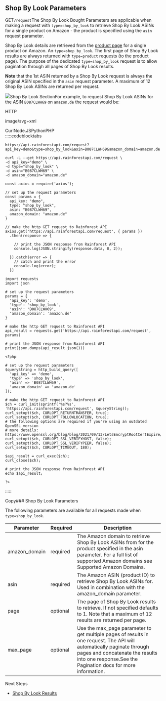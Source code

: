 Shop By Look Parameters
-----------------------

GET`/request`The Shop By Look Bought Parameters are applicable when making a request with `type=shop_by_look` to retrieve Shop By Look ASINs for a single product on Amazon - the product is specified using the `asin` request parameter.

Shop By Look details are retrieved from the [product page](https://www.amazon.de/dp/B087CLWH69) for a single product on Amazon. An `type=shop_by_look`. The first page of Shop By Look results are always returned with `type=product` requests (to the product page). The purpose of the dedicated `type=shop_by_look` request is to allow pagination through all pages of Shop By Look results.

**Note** that the 1st ASIN returned by a Shop By Look request is always the original ASIN specified in the `asin` request parameter. A maximum of 12 Shop By Look ASINs are returned per request.

![](https://apiimages.imgix.net/rainforestapi/images/png/docs/shop_by_look.png?auto=format&ixlib=react-9.5.1-beta.1&w=600)Shop By Look SectionFor example, to request Shop By Look ASINs for the ASIN `B087CLWH69` on `amazon.de` the request would be:



HTTP



image/svg+xml
































CurlNode.JSPythonPHP  
:::::codeblocktabs


```
https://api.rainforestapi.com/request?api_key=demo&type=shop_by_look&asin=B087CLWH69&amazon_domain=amazon.de
```

```
curl -L --get https://api.rainforestapi.com/request \
-d api_key="demo" \
-d type="shop_by_look" \
-d asin="B087CLWH69" \
-d amazon_domain="amazon.de"
```

```
const axios = require('axios');

// set up the request parameters
const params = {
  api_key: "demo",
  type: "shop_by_look",
  asin: "B087CLWH69",
  amazon_domain: "amazon.de"
}

// make the http GET request to Rainforest API
axios.get('https://api.rainforestapi.com/request', { params })
  .then(response => {

    // print the JSON response from Rainforest API
    console.log(JSON.stringify(response.data, 0, 2));

  }).catch(error => {
    // catch and print the error
    console.log(error);
  })
```

```
import requests
import json

# set up the request parameters
params = {
  'api_key': 'demo',
  'type': 'shop_by_look',
  'asin': 'B087CLWH69',
  'amazon_domain': 'amazon.de'
}

# make the http GET request to Rainforest API
api_result = requests.get('https://api.rainforestapi.com/request', params)

# print the JSON response from Rainforest API
print(json.dumps(api_result.json()))
```

```
<?php
      
# set up the request parameters
$queryString = http_build_query([
  'api_key' => 'demo',
  'type' => 'shop_by_look',
  'asin' => 'B087CLWH69',
  'amazon_domain' => 'amazon.de'
]);

# make the http GET request to Rainforest API
$ch = curl_init(sprintf('%s?%s', 'https://api.rainforestapi.com/request', $queryString));
curl_setopt($ch, CURLOPT_RETURNTRANSFER, true);
curl_setopt($ch, CURLOPT_FOLLOWLOCATION, true);
# the following options are required if you're using an outdated OpenSSL version
# more details: https://www.openssl.org/blog/blog/2021/09/13/LetsEncryptRootCertExpire/
curl_setopt($ch, CURLOPT_SSL_VERIFYHOST, false);
curl_setopt($ch, CURLOPT_SSL_VERIFYPEER, false);
curl_setopt($ch, CURLOPT_TIMEOUT, 180);

$api_result = curl_exec($ch);
curl_close($ch);

# print the JSON response from Rainforest API
echo $api_result;

?>
```
  
:::::

Copy### Shop By Look Parameters

The following parameters are available for all requests made when `type=shop_by_look`.

| Parameter | Required | Description |
| --- | --- | --- |
| amazon\_domain | required | The Amazon domain to retrieve Shop By Look ASINs from for the product specified in the asin parameter. For a full list of supported Amazon domains see Supported Amazon Domains. |
| asin | required | The Amazon ASIN (product ID) to retrieve Shop By Look ASINs for. Used in combination with the amazon\_domain parameter. |
| page | optional | The page of Shop By Look results to retrieve. If not specified defaults to 1. Note that a maximum of 12 results are returned per page. |
| max\_page | optional | Use the max\_page parameter to get multiple pages of results in one request. The API will automatically paginate through pages and concatenate the results into one response.See the Pagination docs for more information. |
Next Steps

* [Shop By Look Results](/docs/product-data-api/results/shop-by-look)
